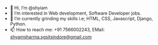 - 👋 Hi, I’m @shyiam
- 👀 I’m interested in Web development, Software Developer jobs.
- 🌱 I’m currently grinding my skills i.e; HTML, CSS, Javascript, Django, Python.
- 📫 How to reach me: +91 7566002243, EMail: shyamsharma.sgsitsindore@gmail.com


